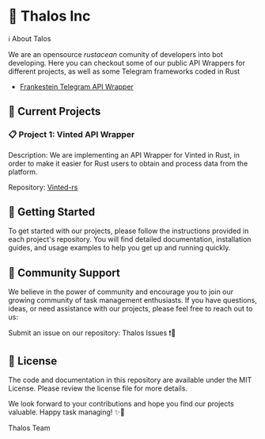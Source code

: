 # 🦀 Thalos Inc

ℹ️ About Talos

We are an opensource *rustacean* comunity of developers into bot developing. Here you can checkout some of our public API Wrappers for different projects, as well as some Telegram frameworks coded in Rust

- [Frankestein Telegram API Wrapper](https://github.com/ayrat555/frankenstein)

## 📌 Current Projects

### 📋 Project 1: Vinted API Wrapper

Description: We are implementing an API Wrapper for Vinted in Rust, in order to make it easier for Rust users to obtain and process data from the platform.

Repository: [Vinted-rs](https://github.com/Thalos/vinted-rs)

## 🚀 Getting Started

To get started with our projects, please follow the instructions provided in each project's repository. You will find detailed documentation, installation guides, and usage examples to help you get up and running quickly.

## 💬 Community Support

We believe in the power of community and encourage you to join our growing community of task management enthusiasts. If you have questions, ideas, or need assistance with our projects, please feel free to reach out to us:

Submit an issue on our repository: Thalos Issues ❗📝

## 📄 License

The code and documentation in this repository are available under the MIT License. Please review the license file for more details.

We look forward to your contributions and hope you find our projects valuable. Happy task managing! ✨📝

Thalos Team

